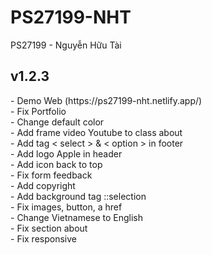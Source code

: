 # PS27199-NHT

<p>PS27199 - Nguyễn Hữu Tài</p>

<h2>v1.2.3</h2>
- Demo Web (https://ps27199-nht.netlify.app/)<br>
- Fix Portfolio <br>
- Change default color <br>
- Add frame video Youtube to class about <br>
- Add tag < select > & < option > in footer <br>
- Add logo Apple in header <br>
- Add icon back to top <br>
- Fix form feedback <br>
- Add copyright <br>
- Add background tag ::selection <br>
- Fix images, button, a href <br>
- Change Vietnamese to English <br>
- Fix section about <br>
- Fix responsive <br>
